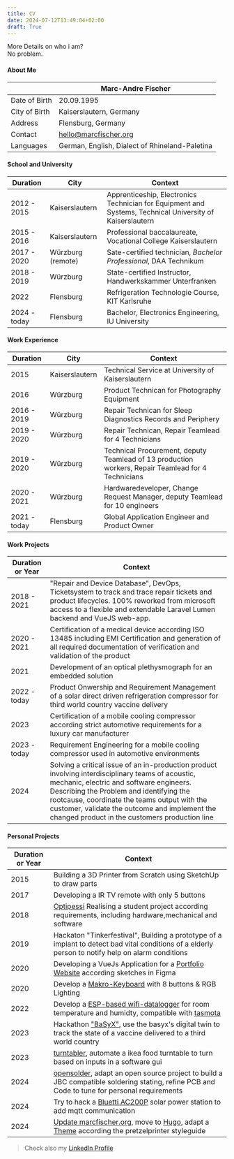```yaml
---
title: CV
date: 2024-07-12T13:49:04+02:00
draft: True
---
```

More Details on who i am?  
No problem.  
<!--more-->
#### About Me
||Marc-Andre Fischer|
|---|---|
|Date of Birth|20.09.1995|
|City of Birth|Kaiserslautern, Germany|
|Address|Flensburg, Germany|
|Contact|hello@marcfischer.org|
|Languages|German, English, Dialect of Rhineland-Paletina|

#### School and University
|Duration|City|Context|
|----|---|---|
|2012 - 2015|Kaiserslautern|Apprenticeship, Electronics Technician for Equipment and Systems, Technical University of Kaiserslautern|
|2015 - 2016|Kaiserslautern|Professional baccalaureate, Vocational College Kaiserslautern|
|2017 - 2020|Würzburg (remote)|Sate-certified technician, _Bachelor Professional_, DAA Technikum|
|2018 - 2019|Würzburg|State-certified Instructor, Handwerkskammer Unterfranken|
|2022|Flensburg|Refrigeration Technologie Course, KIT Karlsruhe|
|2024 - today|Flensburg|Bachelor, Electronics Engineering, IU University|

#### Work Experience
|Duration|City|Context|
|----|---|---|
|2015|Kaiserslautern|Technical Service at University of Kaiserslautern|
|2016|Würzburg|Product Technican for Photography Equipment|
|2016 - 2019|Würzburg|Repair Technican for Sleep Diagnostics Records and Periphery|
|2019 - 2020|Würzburg|Repair Technican, Repair Teamlead for 4 Technicians|
|2019 - 2020|Würzburg|Technical Procurement, deputy Teamlead of 13 production workers, Repair Teamlead for 4 Technicians |
|2020 - 2021|Würzburg|Hardwaredeveloper, Change Request Manager, deputy Teamlead for 10 engineers|
|2021 - today|Flensburg|Global Application Engineer and Product Owner|

#### Work Projects
|Duration or Year|Context|
|----|---|
|2018 - 2021|"Repair and Device Database", DevOps, Ticketsystem to track and trace repair tickets and product lifecycles. 100% reworked from microsoft access to a flexible and extendable Laravel Lumen backend and VueJS web-app. |
|2020 - 2021|Certification of a medical device according ISO 13485 including EMI Certification and generation of all required documentation of verification and validation of the product|
|2021|Development of an optical plethysmograph for an embedded solution|
|2022 - today|Product Onwership and Requirement Management of a solar direct driven refrigeration compressor for third world country vaccine delivery|
|2023|Certification of a mobile cooling compressor according strict automotive requirements for a luxury car manufacturer|
|2023 - today|Requirement Engineering for a mobile cooling compressor used in automotive environments|
|2024|Solving a critical issue of an in-production product involving interdisciplinary teams of acoustic, mechanic, electric and software engineers. Describing the Problem and identifying the rootcause, coordinate the teams output with the customer, validate the outcome and implement the changed product in the customers production line|


#### Personal Projects
|Duration or Year|Context|
|----|---|
|2015|Building a 3D Printer from Scratch using SketchUp to draw parts|
|2017|Developing a IR TV remote with only 5 buttons|
|2018|[Optipessi](https://katjavolk.de/#/projects/optipessi) Realising a student project according requirements, including hardware,mechanical and software|
|2019|Hackaton "Tinkerfestival", Building a prototype of a implant to detect bad vital conditions of a elderly person to notify help on alarm conditions|
|2020|Developing a VueJs Application for a [Portfolio Website](https://github.com/marc-fischer/portfolio-1) according sketches in Figma |
|2020|Develop a [Makro-Keyboard](https://github.com/marc-fischer/makroboard) with 8 buttons & RGB Lighting|
|2022|Develop a [ESP-based wifi-datalogger](https://github.com/l0ggi/l0gg2-pcb) for room temperature and humidty, compatible with [tasmota](https://tasmota.github.io/docs/)|
|2023|Hackathon ["BaSyX"](https://www.iese.fraunhofer.de/de/veranstaltungen_messen/basyx_hackathon.html), use the basyx's digital twin to track the state of a vaccine delivered to a third world country|
|2023|[turntabler](https://github.com/marc-fischer/turntabler), automate a ikea food turntable to turn based on inputs in a software gui|
|2024|[opensolder](https://github.com/marc-fischer/opensolder), adapt an open source project to build a JBC compatible soldering stating, refine PCB and Code to tune for personal requirements|
|2024|Try to hack a [Bluetti AC200P](https://github.com/marc-fischer/bluetti-ac200p) solar power station to add mqtt communication|
|2024|[Update marcfischer.org](https://github.com/marc-fischer/portfolio), move to [Hugo](https://gohugo.io/), adapt a [Theme](https://github.com/marc-fischer/portfolio-theme) according the pretzelprinter styleguide|


> Check also my [LinkedIn Profile](/contact)